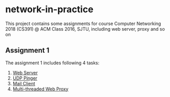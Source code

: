 # network-in-practice
This project contains some assignments for course Computer Networking 2018 (CS391) @ ACM Class 2016, SJTU, including web server, proxy and so on

## Assignment 1

The assignment 1 includes following 4 tasks:
1. [Web Server](http://www.cs.sjtu.edu.cn/~yzhu/courses/comnet_18fall/ProgrammingAssignments/Socket1_WebServer.pdf)
2. [UDP Pinger](http://www.cs.sjtu.edu.cn/~yzhu/courses/comnet_18fall/ProgrammingAssignments/Socket2_UDPpinger.pdf)
3. [Mail Client](http://www.cs.sjtu.edu.cn/~yzhu/courses/comnet_18fall/ProgrammingAssignments/Socket3_SMTP.pdf)
4. [Multi-threaded Web Proxy](http://www.cs.sjtu.edu.cn/~yzhu/courses/comnet_18fall/ProgrammingAssignments/Socket4_ProxyServer.pdf)
